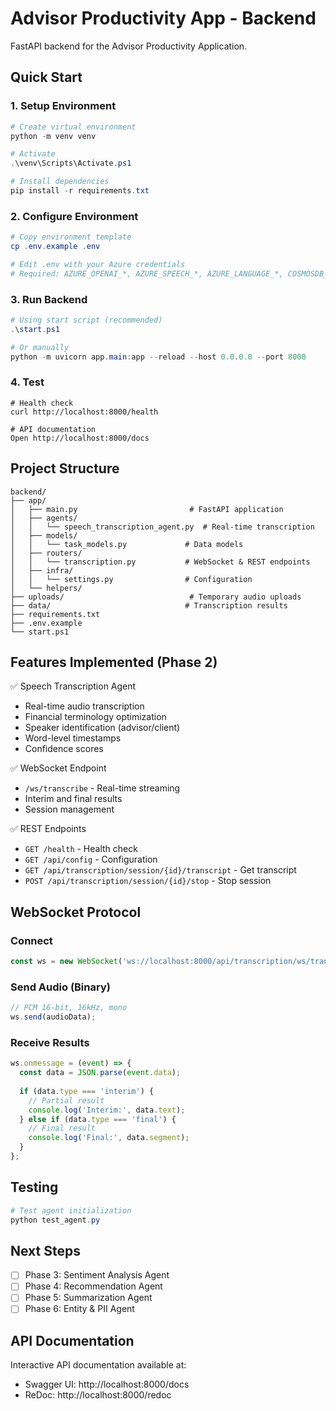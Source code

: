 # Advisor Productivity App - Backend

FastAPI backend for the Advisor Productivity Application.

## Quick Start

### 1. Setup Environment

```powershell
# Create virtual environment
python -m venv venv

# Activate
.\venv\Scripts\Activate.ps1

# Install dependencies
pip install -r requirements.txt
```

### 2. Configure Environment

```powershell
# Copy environment template
cp .env.example .env

# Edit .env with your Azure credentials
# Required: AZURE_OPENAI_*, AZURE_SPEECH_*, AZURE_LANGUAGE_*, COSMOSDB_*
```

### 3. Run Backend

```powershell
# Using start script (recommended)
.\start.ps1

# Or manually
python -m uvicorn app.main:app --reload --host 0.0.0.0 --port 8000
```

### 4. Test

```
# Health check
curl http://localhost:8000/health

# API documentation
Open http://localhost:8000/docs
```

## Project Structure

```
backend/
├── app/
│   ├── main.py                         # FastAPI application
│   ├── agents/
│   │   └── speech_transcription_agent.py  # Real-time transcription
│   ├── models/
│   │   └── task_models.py             # Data models
│   ├── routers/
│   │   └── transcription.py           # WebSocket & REST endpoints
│   ├── infra/
│   │   └── settings.py                # Configuration
│   └── helpers/
├── uploads/                            # Temporary audio uploads
├── data/                              # Transcription results
├── requirements.txt
├── .env.example
└── start.ps1
```

## Features Implemented (Phase 2)

✅ Speech Transcription Agent
- Real-time audio transcription
- Financial terminology optimization
- Speaker identification (advisor/client)
- Word-level timestamps
- Confidence scores

✅ WebSocket Endpoint
- `/ws/transcribe` - Real-time streaming
- Interim and final results
- Session management

✅ REST Endpoints
- `GET /health` - Health check
- `GET /api/config` - Configuration
- `GET /api/transcription/session/{id}/transcript` - Get transcript
- `POST /api/transcription/session/{id}/stop` - Stop session

## WebSocket Protocol

### Connect
```javascript
const ws = new WebSocket('ws://localhost:8000/api/transcription/ws/transcribe?session_id=123');
```

### Send Audio (Binary)
```javascript
// PCM 16-bit, 16kHz, mono
ws.send(audioData);
```

### Receive Results
```javascript
ws.onmessage = (event) => {
  const data = JSON.parse(event.data);
  
  if (data.type === 'interim') {
    // Partial result
    console.log('Interim:', data.text);
  } else if (data.type === 'final') {
    // Final result
    console.log('Final:', data.segment);
  }
};
```

## Testing

```powershell
# Test agent initialization
python test_agent.py
```

## Next Steps

- [ ] Phase 3: Sentiment Analysis Agent
- [ ] Phase 4: Recommendation Agent
- [ ] Phase 5: Summarization Agent
- [ ] Phase 6: Entity & PII Agent

## API Documentation

Interactive API documentation available at:
- Swagger UI: http://localhost:8000/docs
- ReDoc: http://localhost:8000/redoc

